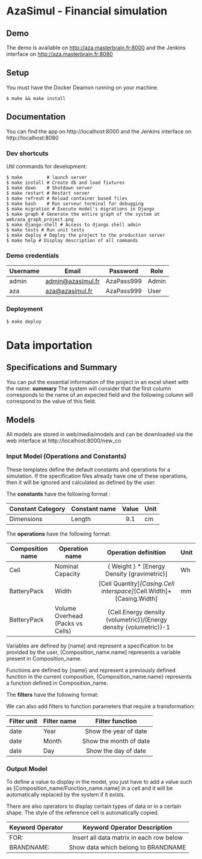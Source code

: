 # AzaSimul - Financial simulation

## Demo

The demo is available on http://aza.masterbrain.fr:8000 and the Jenkins interface on http://aza.masterbrain.fr:8080 

## Setup

You must have the Docker Deamon running on your machine.

```shell script
$ make && make install
```

## Documentation

You can find the app on http://localhost:8000 and the Jenkins interface on http://localhost:8080 

### Dev shortcuts

Util commands for development:
```shell script
$ make         # launch server
$ make install # Create db and load fixtures
$ make down    # Shutdown server
$ make restart # Restart server
$ make refresh # Reload container based files
$ make bash    # Run serveur terminal for debugging
$ make migration # Execute model's migrations in Django
$ make graph # Generate the entire graph of the system at web/aza_graph_project.png
$ make django-shell # Access to django shell admin
$ make tests # Run unit tests
$ make deploy # Deploy the project to the production server
$ make help # Display description of all commands
```

### Demo credentials

| Username | Email                 | Password      | Role  |
| -------- | --------------------- |:-------------:| ----- |
| admin    | admin@azasimul.fr     |  AzaPass999   | Admin |
| aza      | aza@azasimul.fr       |  AzaPass999   | User  |


### Deployment

```shell script
$ make deploy
```

# Data importation

## Specifications and Summary

You can put the essential information of the project in an excel sheet with the name: **summary**
The system will consider that the first column corresponds to the name of an expected field and the following column will correspond to the value of this field.


## Models

All models are stored in web/media/models and can be downloaded via the web interface at http://localhost:8000/new_co

### Input Model (Operations and Constants)

These templates define the default constants and operations for a simulation.
If the specification files already have one of these operations, then it will be ignored and calculated as defined by the user.

The **constants** have the following format :

| Constant Category | Constant name | Value  | Unit  |
| ----------------- | ------------- |:------:| ----- |
| Dimensions        | Length        |  9.1   | cm    |

The **operations** have the following format:

| Composition name  | Operation name                   | Operation definition                                                 | Unit  |
| ----------------- | -------------------------------- |:--------------------------------------------------------------------:| ----- |
| Cell              | Nominal Capacity                 | { Weight } * [Energy Density (gravimetric)]                          | Wh    |
| BatteryPack       | Width                            | [Cell Quantity]*[Casing.Cell interspace]*[Cell.Width]+[Casing.Width] | mm    |
| BatteryPack       | Volume Overhead (Packs vs Cells) | {Cell.Energy density (volumetric)}/{Energy density (volumetric)}-1   |       |

Variables are defined by [name] and represent a specification to be provided by the user, [Composition_name.name] represents a variable present in Composition_name.

Functions are defined by {name} and represent a previously defined function in the current composition, {Composition_name.name} represents a function defined in Composition_name.

The **filters** have the following format:

We can also add filters to function parameters that require a transformation:

| Filter unit | Filter name  | Filter function               |
| ------------| ------------ |:-----------------------------:|
| date        | Year         | Show the year of date         |
| date        | Month        | Show the month of date        |
| date        | Day          | Show the day of date          |

### Output Model

To define a value to display in the model, you just have to add a value such as [Composition_name/Function_name.name] in a cell and it will be automatically replaced by the system if it exists.

There are also operators to display certain types of data or in a certain shape. The style of the reference cell is automatically copied.

| Keyword Operator | Keyword Operator Description              |
| -----------------|:-----------------------------------------:|
| FOR:             | Insert all data matrix in each row below  |
| BRANDNAME:       | Show data which belong to BRANDNAME       |
